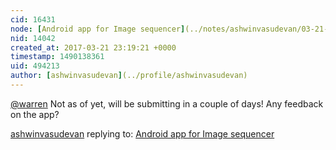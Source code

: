 ```yaml
---
cid: 16431
node: [Android app for Image sequencer](../notes/ashwinvasudevan/03-21-2017/android-app-for-image-sequencer)
nid: 14042
created_at: 2017-03-21 23:19:21 +0000
timestamp: 1490138361
uid: 494213
author: [ashwinvasudevan](../profile/ashwinvasudevan)
---
```


[@warren](/profile/warren) Not as of yet, will be submitting in a couple of days! Any feedback on the app? 

[ashwinvasudevan](../profile/ashwinvasudevan) replying to: [Android app for Image sequencer](../notes/ashwinvasudevan/03-21-2017/android-app-for-image-sequencer)

